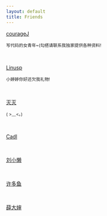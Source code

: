 ```yaml
---
layout: default
title: Friends
---
```


[courageJ](http://couragej.github.io/)

<small>写代码的女青年~(勾搭请联系我独家提供各种资料!</small>

<br>

[Linusp](http://linusp.github.io/)

<small>小婷婷你好还欠我礼物!</small>

<br>

[灭灭](http://houkanshan.github.io/)

<small>( >﹏<。)</small>

<br>

[Cadl](http://cadl.github.io/)

<br>

[刘小懒](http://frellica.sinaapp.com/)

<br>

[许多鱼](http://liuyufamily.com/)

<br>

[薛大婶](http://www.cnblogs.com/monxue/)

<br>
